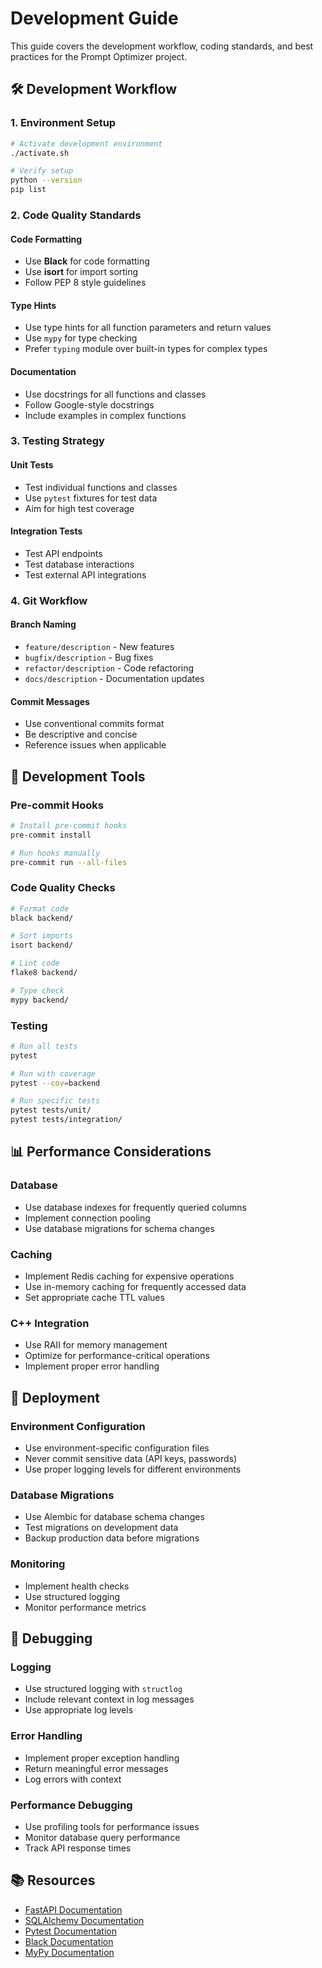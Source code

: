 # Development Guide

This guide covers the development workflow, coding standards, and best practices for the Prompt Optimizer project.

## 🛠️ Development Workflow

### 1. Environment Setup
```bash
# Activate development environment
./activate.sh

# Verify setup
python --version
pip list
```

### 2. Code Quality Standards

#### Code Formatting
- Use **Black** for code formatting
- Use **isort** for import sorting
- Follow PEP 8 style guidelines

#### Type Hints
- Use type hints for all function parameters and return values
- Use `mypy` for type checking
- Prefer `typing` module over built-in types for complex types

#### Documentation
- Use docstrings for all functions and classes
- Follow Google-style docstrings
- Include examples in complex functions

### 3. Testing Strategy

#### Unit Tests
- Test individual functions and classes
- Use `pytest` fixtures for test data
- Aim for high test coverage

#### Integration Tests
- Test API endpoints
- Test database interactions
- Test external API integrations

### 4. Git Workflow

#### Branch Naming
- `feature/description` - New features
- `bugfix/description` - Bug fixes
- `refactor/description` - Code refactoring
- `docs/description` - Documentation updates

#### Commit Messages
- Use conventional commits format
- Be descriptive and concise
- Reference issues when applicable

## 🔧 Development Tools

### Pre-commit Hooks
```bash
# Install pre-commit hooks
pre-commit install

# Run hooks manually
pre-commit run --all-files
```

### Code Quality Checks
```bash
# Format code
black backend/

# Sort imports
isort backend/

# Lint code
flake8 backend/

# Type check
mypy backend/
```

### Testing
```bash
# Run all tests
pytest

# Run with coverage
pytest --cov=backend

# Run specific tests
pytest tests/unit/
pytest tests/integration/
```

## 📊 Performance Considerations

### Database
- Use database indexes for frequently queried columns
- Implement connection pooling
- Use database migrations for schema changes

### Caching
- Implement Redis caching for expensive operations
- Use in-memory caching for frequently accessed data
- Set appropriate cache TTL values

### C++ Integration
- Use RAII for memory management
- Optimize for performance-critical operations
- Implement proper error handling

## 🚀 Deployment

### Environment Configuration
- Use environment-specific configuration files
- Never commit sensitive data (API keys, passwords)
- Use proper logging levels for different environments

### Database Migrations
- Use Alembic for database schema changes
- Test migrations on development data
- Backup production data before migrations

### Monitoring
- Implement health checks
- Use structured logging
- Monitor performance metrics

## 🐛 Debugging

### Logging
- Use structured logging with `structlog`
- Include relevant context in log messages
- Use appropriate log levels

### Error Handling
- Implement proper exception handling
- Return meaningful error messages
- Log errors with context

### Performance Debugging
- Use profiling tools for performance issues
- Monitor database query performance
- Track API response times

## 📚 Resources

- [FastAPI Documentation](https://fastapi.tiangolo.com/)
- [SQLAlchemy Documentation](https://docs.sqlalchemy.org/)
- [Pytest Documentation](https://docs.pytest.org/)
- [Black Documentation](https://black.readthedocs.io/)
- [MyPy Documentation](https://mypy.readthedocs.io/)
